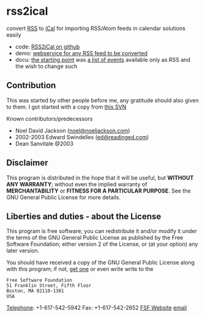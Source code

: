 rss2ical
========

convert [RSS](http://tools.ietf.org/html/rfc5005) to [iCal](http://tools.ietf.org/html/rfc5545) for importing RSS/Atom feeds in calendar solutions easily

* code: [RSS2iCal on github](https://github.com/s72785/rss2ical/)
* demo: [webservice for any RSS feed to be converted](http://www2.htw-dresden.de/~s72785/rss2ical.php)
* docu: [the starting point](http://www2.htw-dresden.de/~s72785/stura.ical.php) was [a list of events](http://www.stura.htw-dresden.de/events/RSS) available only as RSS and the wish to change such

Contribution
------------

This was started by other people before me, any gratitude should also given to them.
I got started with a copy from [this SVN](http://subversion.assembla.com/svn/ejm/include-both/rss2icalinc.php)

Known contributors/predecessors

* Noel David Jackson (noel@noeljackson.com)
* 2002-2003 Edward Swindelles (ed@readinged.com)
* Dean Sanvitale @2003

Disclaimer
----------

This program is distributed in the hope that it will be useful, but **WITHOUT ANY WARRANTY**; without even the implied warranty of **MERCHANTABILITY** or **FITNESS FOR A PARTICULAR PURPOSE**.
See the GNU General Public License for more details.

Liberties and duties - about the License
----------------------------------------

This program is free software; you can redistribute it and/or modify it under the terms of the GNU General Public License as published by the Free Software Foundation; either version 2 of the License, or (at your option) any later version.

You should have received a copy of the GNU General Public License along with this program; if not, [get one](https://www.gnu.org/licenses/old-licenses/gpl-2.0) or even write write to the

    Free Software Foundation
    51 Franklin Street, Fifth Floor
    Boston, MA 02110-1301
    USA
    
[Telephone](http://www.fsf.org/about/contact/extensions): +1-617-542-5942
Fax: +1-617-542-2652
[FSF Website](http://www.fsf.org/)
[email](http://www.fsf.org/about/contact/email)
